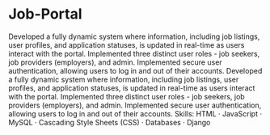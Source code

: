 # Job-Portal

Developed a fully dynamic system where information, including job listings, user profiles, and application statuses, is updated in real-time as users interact with the portal. Implemented three distinct user roles - job seekers, job providers (employers), and admin. Implemented secure user authentication, allowing users to log in and out of their accounts.
Developed a fully dynamic system where information, including job listings, user profiles, and application statuses, is updated in real-time as users interact with the portal. Implemented three distinct user roles - job seekers, job providers (employers), and admin. Implemented secure user authentication, allowing users to log in and out of their accounts.
Skills: HTML · JavaScript · MySQL · Cascading Style Sheets (CSS) · Databases · Django
